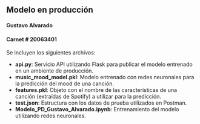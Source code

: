## Modelo en producción
#### Gustavo Alvarado
#### Carnet # 20063401

Se incluyen los siguientes archivos: 

* **api.py**: Servicio API utilizando Flask para publicar el modelo entrenado en un ambiente de producción. 
* **music_mood_model.pkl**: Modelo entrenado con redes neuronales para la predicción del mood de una canción. 
* **features.pkl**: Objeto con el nombre de las características de una canción (extraídas de Spotify) a utilizar para la predicción. 
* **test.json**: Estructura con los datos de prueba utilizados en Postman.
* **Modelo_PD_Gustavo_Alvarado.ipynb**: Entrenamiento del modelo utilizando redes neuronales. 
